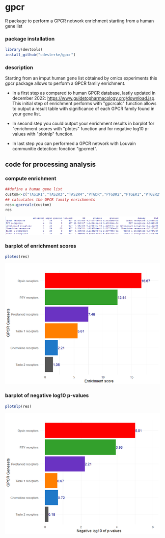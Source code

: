# gpcr
R package to perform a GPCR network enrichment starting from a human gene list


### package installation
```r
library(devtools)
install_github("cdesterke/gpcr")
```

### description

Starting from an imput human gene list obtained by omics experiments this gpcr package allows to perform a GPCR family enrichment.

- In a first step as compared to human GPCR database, lastly updated in december 2022: https://www.guidetopharmacology.org/download.jsp. This initial step of enrichment performs with "gpcrcalc" function allows to output a result table with significance of each GPCR family found in your gene list. 

- In second step you could output your enrichment results in barplot for "enrichment scores with "plotes" function and for negative log10 p-values with "plotnlp" function. 

- In last step you can performed a GPCR network with Louvain communitie detection: fonction "gpcrnet".

## code for processing analysis

### compute enrichment

```r
##define a human gene list
custom<-c("TAS1R1","TAS2R3","TAS2R4","PTGDR","PTGDR2","PTGER1","PTGER2","P2RY4","P2RY6","P2RY11","P2RY12","P2RY13","P2RY14","CXCR4","CXCR6","CXCL11","CXCR2","OPN1LW","OPN1MW","OPN1SW","RHO","OPN3","OPN4","OPN5")
## calculates the GPCR family enrichments
res<-gpcrcalc(custom)
res
```

![res](https://github.com/cdesterke/gpcr/blob/main/res.png)

### barplot of enrichment scores

```r
plotes(res)

```
![es](https://github.com/cdesterke/gpcr/blob/main/es.png)


### barplot of negative log10 p-values

```r
plotnlp(res)

```
![nlp](https://github.com/cdesterke/gpcr/blob/main/nlp.png)






